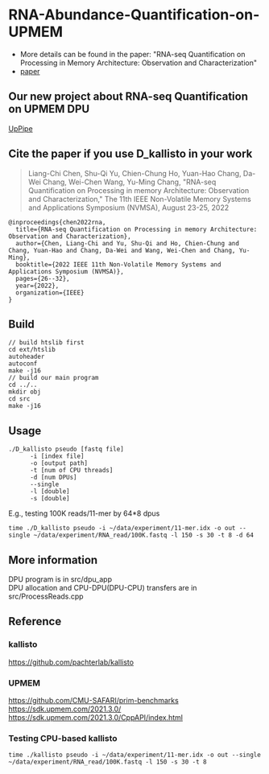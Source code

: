 # RNA-Abundance-Quantification-on-UPMEM
- More details can be found in the paper: "RNA-seq Quantification on Processing in Memory Architecture: Observation and Characterization"
- [paper](https://doi.org/10.1109/NVMSA56066.2022.00014)
  
## Our new project about RNA-seq Quantification on UPMEM DPU 
[UpPipe](https://github.com/chi-0828/UpPipe)

## Cite the paper if you use D_kallisto in your work
> Liang-Chi Chen, Shu-Qi Yu, Chien-Chung Ho, Yuan-Hao Chang, Da-Wei Chang, Wei-Chen Wang, Yu-Ming Chang,
> "RNA-seq Quantification on Processing in memory Architecture: Observation and Characterization,"
> The 11th IEEE Non-Volatile Memory Systems and Applications Symposium (NVMSA), August 23-25, 2022
```
@inproceedings{chen2022rna,
  title={RNA-seq Quantification on Processing in memory Architecture: Observation and Characterization},
  author={Chen, Liang-Chi and Yu, Shu-Qi and Ho, Chien-Chung and Chang, Yuan-Hao and Chang, Da-Wei and Wang, Wei-Chen and Chang, Yu-Ming},
  booktitle={2022 IEEE 11th Non-Volatile Memory Systems and Applications Symposium (NVMSA)},
  pages={26--32},
  year={2022},
  organization={IEEE}
}
```


## Build
``` shell
// build htslib first
cd ext/htslib
autoheader
autoconf
make -j16
// build our main program
cd ../..
mkdir obj
cd src 
make -j16
```

## Usage
``` shell
./D_kallisto pseudo [fastq file] 
      -i [index file] 
      -o [output path] 
      -t [num of CPU threads] 
      -d [num DPUs]
      --single
      -l [double]
      -s [double]
```
E.g., testing 100K reads/11-mer by 64*8 dpus 
``` shell
time ./D_kallisto pseudo -i ~/data/experiment/11-mer.idx -o out --single ~/data/experiment/RNA_read/100K.fastq -l 150 -s 30 -t 8 -d 64
```

## More information
DPU program is in src/dpu_app<br>
DPU allocation and CPU-DPU(DPU-CPU) transfers are in src/ProcessReads.cpp<br>

## Reference
### kallisto
https://github.com/pachterlab/kallisto
### UPMEM
https://github.com/CMU-SAFARI/prim-benchmarks<br>
https://sdk.upmem.com/2021.3.0/<br>
https://sdk.upmem.com/2021.3.0/CppAPI/index.html<br>

### Testing CPU-based kallisto
``` shell
time ./kallisto pseudo -i ~/data/experiment/11-mer.idx -o out --single ~/data/experiment/RNA_read/100K.fastq -l 150 -s 30 -t 8 
```



